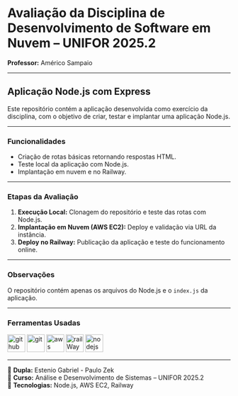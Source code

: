 # Avaliação da Disciplina de Desenvolvimento de Software em Nuvem – UNIFOR 2025.2
**Professor:** Américo Sampaio

---
## Aplicação Node.js com Express

Este repositório contém a aplicação desenvolvida como exercício da disciplina, com o objetivo de criar, testar e implantar uma aplicação Node.js.

---
### Funcionalidades
- Criação de rotas básicas retornando respostas HTML.
- Teste local da aplicação com Node.js.
- Implantação em nuvem e no Railway.

---
### Etapas da Avaliação
1. **Execução Local:** Clonagem do repositório e teste das rotas com Node.js.
2. **Implantação em Nuvem (AWS EC2):** Deploy e validação via URL da instância.
3. **Deploy no Railway:** Publicação da aplicação e teste do funcionamento online.

---
### Observações
O repositório contém apenas os arquivos do Node.js e o `index.js` da aplicação.

---
### Ferramentas Usadas
[<img src="https://upload.wikimedia.org/wikipedia/commons/thumb/c/c2/GitHub_Invertocat_Logo.svg/1280px-GitHub_Invertocat_Logo.svg.png" alt="github" height="40">](https://github.com/EstenioGabriel/TrabalhoDesenvolvimentoNuvem) 
[<img src="https://upload.wikimedia.org/wikipedia/commons/thumb/e/e0/Git-logo.svg/512px-Git-logo.svg.png" alt="git" height="40">](https://git-scm.com/)
[<img src="https://logos-world.net/wp-content/uploads/2021/08/Amazon-Web-Services-AWS-Logo-700x394.png" alt="aws" height="40">](https://aws.amazon.com/pt/free/?trk=ca1f5106-3c80-477a-93fd-1a3cea264b5c&sc_channel=ps&ef_id=EAIaIQobChMIz8-nxqu_kAMVw19IAB1B_BbUEAAYASAAEgKM9vD_BwE:G:s&s_kwcid=AL!4422!3!696214219374!e!!g!!aws!15278604629!130587771740&gad_campaignid=15278604629&gclid=EAIaIQobChMIz8-nxqu_kAMVw19IAB1B_BbUEAAYASAAEgKM9vD_BwE)
[<img src="https://encrypted-tbn0.gstatic.com/images?q=tbn:ANd9GcQWHryxUBlX-HFFxtZp6aA3n4sag0xPXXIL6A&s" alt="railWay" height="40">](https://railway.com/)
[<img src="https://upload.wikimedia.org/wikipedia/commons/thumb/d/d9/Node.js_logo.svg/590px-Node.js_logo.svg.png" alt="nodejs" height="40">](https://nodejs.org/pt)

---

📌 **Dupla:** Estenio Gabriel - Paulo Zek  
📌 **Curso:** Análise e Desenvolvimento de Sistemas – UNIFOR 2025.2  
📌 **Tecnologias:** Node.js, AWS EC2, Railway
